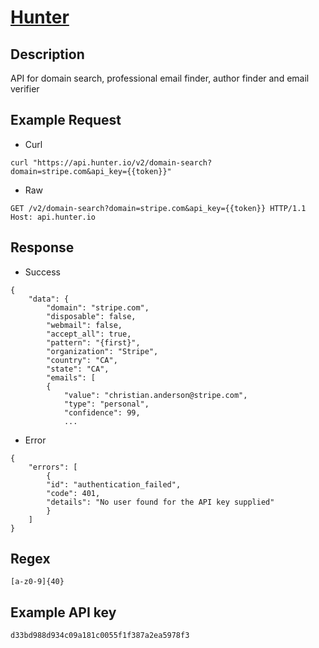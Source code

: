# [Hunter](https://hunter.io/api-documentation/v2)

## __Description__
API for domain search, professional email finder, author finder and email verifier

## __Example Request__
* Curl
```
curl "https://api.hunter.io/v2/domain-search?domain=stripe.com&api_key={{token}}"
```

* Raw
```
GET /v2/domain-search?domain=stripe.com&api_key={{token}} HTTP/1.1
Host: api.hunter.io
```

## __Response__
* Success
```
{
    "data": {
        "domain": "stripe.com",
        "disposable": false,
        "webmail": false,
        "accept_all": true,
        "pattern": "{first}",
        "organization": "Stripe",
        "country": "CA",
        "state": "CA",
        "emails": [
        {
            "value": "christian.anderson@stripe.com",
            "type": "personal",
            "confidence": 99,
            ...
```
* Error
```
{
    "errors": [
        {
        "id": "authentication_failed",
        "code": 401,
        "details": "No user found for the API key supplied"
        }
    ]
}
```
## __Regex__
```
[a-z0-9]{40}
```

## __Example API key__
```
d33bd988d934c09a181c0055f1f387a2ea5978f3
```
